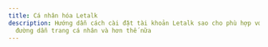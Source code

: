 ```yaml
---
title: Cá nhân hóa Letalk
description: Hướng dẫn cách cài đặt tài khoản Letalk sao cho phù hợp với bạn, đặt
  đường dẫn trang cá nhân và hơn thế nữa
---
```


